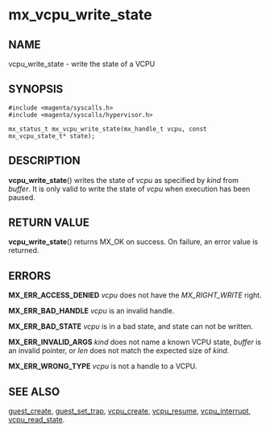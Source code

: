 # mx_vcpu_write_state

## NAME

vcpu_write_state - write the state of a VCPU

## SYNOPSIS

```
#include <magenta/syscalls.h>
#include <magenta/syscalls/hypervisor.h>

mx_status_t mx_vcpu_write_state(mx_handle_t vcpu, const mx_vcpu_state_t* state);
```

## DESCRIPTION

**vcpu_write_state**() writes the state of *vcpu* as specified by *kind* from
*buffer*. It is only valid to write the state of *vcpu* when execution has been
paused.

## RETURN VALUE

**vcpu_write_state**() returns MX_OK on success. On failure, an error value is
returned.

## ERRORS

**MX_ERR_ACCESS_DENIED** *vcpu* does not have the *MX_RIGHT_WRITE* right.

**MX_ERR_BAD_HANDLE** *vcpu* is an invalid handle.

**MX_ERR_BAD_STATE** *vcpu* is in a bad state, and state can not be written.

**MX_ERR_INVALID_ARGS** *kind* does not name a known VCPU state, *buffer* is an
invalid pointer, or *len* does not match the expected size of *kind*.

**MX_ERR_WRONG_TYPE** *vcpu* is not a handle to a VCPU.

## SEE ALSO

[guest_create](guest_create.md),
[guest_set_trap](guest_set_trap.md),
[vcpu_create](vcpu_create.md),
[vcpu_resume](vcpu_resume.md),
[vcpu_interrupt](vcpu_interrupt.md),
[vcpu_read_state](vcpu_read_state.md).
